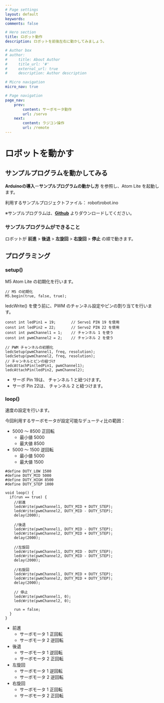 ```yaml
---
# Page settings
layout: default
keywords:
comments: false

# Hero section
title: ロボット動作
description: ロボットを前後左右に動かしてみましょう。

# Author box
# author:
#     title: About Author
#     title_url: '#'
#     external_url: true
#     description: Author description

# Micro navigation
micro_nav: true

# Page navigation
page_nav:
    prev:
        content: サーボモータ動作
        url: /servo
    next:
        content: ラジコン操作
        url: /remote
---
```


# ロボットを動かす

## サンプルプログラムを動かしてみる
**Arduinoの導入**ー**サンプルプログラムの動かし方** を参照し、Atom Lite を起動します。

利用するサンプルプロジェクトファイル： robot\robot.ino

※サンプルプログラムは、**[Github](https://github.com/LifeTechRobotics/secaro_arduino_projects.git)** よりダウンロードしてください。

### サンプルプログラムができること
ロボットが **前進** > **後退** > **左旋回** > **右旋回** > **停止** の順で動きます。

## プログラミング
### setup()
M5 Atom Lite の初期化を行います。
```
// M5 の初期化
M5.begin(true, false, true);
```
ledcWrite() を使う前に、PWM のチャンネル設定やピンの割り当てを行います。
```
const int ledPin1 = 19;       // Servo1 PIN 19 を使用
const int ledPin2 = 22;       // Servo2 PIN 22 を使用
const int pwmChannel1 = 1;    // チャンネル 1 を使う
const int pwmChannel2 = 2;    // チャンネル 2 を使う

// PWM チャンネルの初期化    
ledcSetup(pwmChannel1, freq, resolution);
ledcSetup(pwmChannel2, freq, resolution);
// チャンネルとピンの紐づけ
ledcAttachPin(ledPin1, pwmChannel1);
ledcAttachPin(ledPin2, pwmChannel2);
```
- サーボ Pin 19は、 チャンネル 1 と紐つけます。
- サーボ Pin 22は、 チャンネル 2 と紐つけます。

### loop()
速度の設定を行います。

今回利用するサーボモータが設定可能なデューティ比の範囲：
- 5000 〜 8500 正回転
    - 最小値 5000
    - 最大値 8500
- 5000 〜 1500 逆回転
    - 最小値 5000
    - 最大値 1500

```
#define DUTY_LOW 1500
#define DUTY_MID 5000
#define DUTY_HIGH 8500
#define DUTY_STEP 1000

void loop() {
  if(run == true) {
    //前進
    ledcWrite(pwmChannel1, DUTY_MID + DUTY_STEP);
    ledcWrite(pwmChannel2, DUTY_MID - DUTY_STEP);
    delay(2000);

    //後退
    ledcWrite(pwmChannel1, DUTY_MID - DUTY_STEP);
    ledcWrite(pwmChannel2, DUTY_MID + DUTY_STEP);
    delay(2000);
    
    //左旋回
    ledcWrite(pwmChannel1, DUTY_MID - DUTY_STEP);
    ledcWrite(pwmChannel2, DUTY_MID - DUTY_STEP);
    delay(2000);

    //右旋回
    ledcWrite(pwmChannel1, DUTY_MID + DUTY_STEP);
    ledcWrite(pwmChannel2, DUTY_MID + DUTY_STEP);
    delay(2000);

    // 停止
    ledcWrite(pwmChannel1, 0);
    ledcWrite(pwmChannel2, 0);

    run = false;
  }
}
```
- 前進
    - サーボモータ 1    正回転
    - サーボモータ 2    逆回転
- 後退
    - サーボモータ 1    逆回転
    - サーボモータ 2    正回転
- 左旋回
    - サーボモータ 1    逆回転
    - サーボモータ 2    逆回転
- 右旋回
    - サーボモータ 1    正回転
    - サーボモータ 2    正回転
